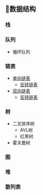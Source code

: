 ﻿## 📐数据结构 
 
### 栈
 
### 队列
+ 循环队列
 
### 链表
+ [单向链表](/Interview-.NET/Entity/Node.cs)
  + [反转链表](/Interview-.NET/Subject/数据结构/LinkReverse.cs)
+ [双向链表](/Interview-.NET/Entity/Node.cs#L19)
  + [反转链表](/Interview-.NET/Subject/数据结构/LinkReverse.cs#L91)

### 树
+ 二叉排序树 
  + AVL树
  + 红黑树
+ 霍夫曼树

### 图

### 堆

### 散列表
